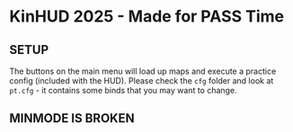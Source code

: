 # KinHUD 2025 - Made for PASS Time

## SETUP
The buttons on the main menu will load up maps and execute a practice config (included with the HUD).
Please check the `cfg` folder and look at `pt.cfg` - it contains some binds that you may want to change.

## MINMODE IS BROKEN